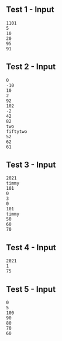 ## Test 1 - Input
```
1101
5
10
20
95
91

```

## Test 2 - Input
```
0
-10
10
2
92
102
-2
42
82
two
fiftytwo
52
62
61

```

## Test 3 - Input
```
2021
timmy
101
0
3
0
101
timmy
50
60
70

```

## Test 4 - Input
```
2021
1
75

```



## Test 5 - Input
```
0
5
100
90
80
70
60

```